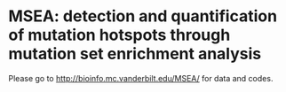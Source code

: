 MSEA: detection and quantification of mutation hotspots through mutation set enrichment analysis
====

Please go to http://bioinfo.mc.vanderbilt.edu/MSEA/ for data and codes.
